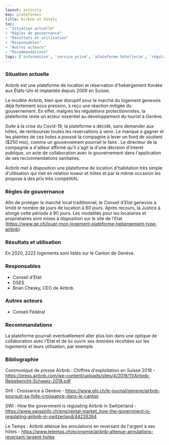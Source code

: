 ```yaml
---
layout: activity
key: plateformes
title: Airbnb et hôtels
toc:
- "Situation actuelle"
- "Règles de gouvernance"
- "Résultats et utilisation"
- "Responsables"
- "Autres acteurs"
- "Recommandations"
tags: ['information', 'service privé', 'plateforme hôtellerie', 'régulation']
---
```


### Situation actuelle

Airbnb est une plateforme de location et réservation d'hebérgement fondée aux États-Uni et implantée depuis 2009 en Suisse.

Le modèle Airbnb, bien que disruptif pour le marché du logement genevois déjà fortement sous pression, à reçu une réaction mitigée du gouvernement. En effet, malgrés les régulations protectionnistes, la plateforme reste un acteur essentiel au développement du tourist à Genève.

Suite à la crise du Covid-19, la plateforme a décidé, sans demander aux hôtes, de rembourser toutes les reservations à venir. Le manque à gagner et les plaintes de ces hotes a poussé la compagnie à lever un fond de soutient ($250 mio), comme un gouvernement pourrait le faire . Le directeur de la compagnie a d'ailleur affirmé qu'il s'agit la d'une décision d'interet publique, un acte de collaboration avec le gouvernement dans l'application de ses recommendations sanitaires.

Airbnb met à disposition une plateforme de location d'habitation très simple d'utilisation qui met en relation loueur et hôtes et par la même occasion les propose à des prix très compétitifs.

### Règles de gouvernance

Afin de protéger le marché local traditionnel, le Conseil d'Etat genevois à limité le nombre de jours de location à 60 jours. Après recours, la Justice à alongé cette période à 90 jours. Les modalités pour les locataires et propriétaires sont mises à disposition sur le site de l'Etat (https://www.ge.ch/louer-mon-logement-plateforme-hebergement-type-airbnb) 

### Résultats et utilisation

En 2020, 2222 logements sont listés sur le Canton de Genève.

### Responsables

* Conseil d'Etat
* DSES
* Brian Chesky, CEO de Airbnb

### Autres acteurs

* Conseil Fédéral

### Recommandations

La plateforme pourrait eventuellement aller plus loin dans une optique de collaboration avec l'Etat et de lui ouvrir ses données récoltées sur les logements et leurs utilisation, par exemple. 

### Bibliographie

Communiqué de presse Airbnb : Chiffres d'exploitation en Suisse 2018 - https://press.airbnb.com/wp-content/uploads/sites/4/2018/11/Airbnb-Reisebericht-Schweiz-2018.pdf

GHI : Croissance à Genève - https://www.ghi.ch/le-journal/geneve/airbnb-poursuit-sa-folle-croissance-dans-le-canton

SWI : How the government is regulating Airbnb in Switzerland - https://www.swissinfo.ch/eng/rental-market_how-the-government-is-regulating-airbnb-in-switzerland/44226264

Le Temps : Airbnb atténue les annulations en reversant de l'argent à ses hôtes  - https://www.letemps.ch/economie/airbnb-attenue-annulations-reversant-largent-hotes